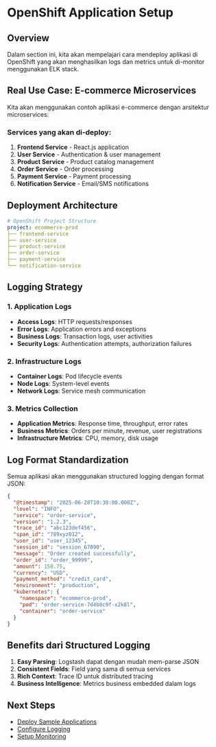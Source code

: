# OpenShift Application Setup

## Overview
Dalam section ini, kita akan mempelajari cara mendeploy aplikasi di OpenShift yang akan menghasilkan logs dan metrics untuk di-monitor menggunakan ELK stack.

## Real Use Case: E-commerce Microservices

Kita akan menggunakan contoh aplikasi e-commerce dengan arsitektur microservices:

### Services yang akan di-deploy:
1. **Frontend Service** - React.js application
2. **User Service** - Authentication & user management
3. **Product Service** - Product catalog management
4. **Order Service** - Order processing
5. **Payment Service** - Payment processing
6. **Notification Service** - Email/SMS notifications

## Deployment Architecture

```yaml
# OpenShift Project Structure
project: ecommerce-prod
├── frontend-service
├── user-service
├── product-service
├── order-service
├── payment-service
└── notification-service
```

## Logging Strategy

### 1. Application Logs
- **Access Logs**: HTTP requests/responses
- **Error Logs**: Application errors and exceptions
- **Business Logs**: Transaction logs, user activities
- **Security Logs**: Authentication attempts, authorization failures

### 2. Infrastructure Logs
- **Container Logs**: Pod lifecycle events
- **Node Logs**: System-level events
- **Network Logs**: Service mesh communication

### 3. Metrics Collection
- **Application Metrics**: Response time, throughput, error rates
- **Business Metrics**: Orders per minute, revenue, user registrations
- **Infrastructure Metrics**: CPU, memory, disk usage

## Log Format Standardization

Semua aplikasi akan menggunakan structured logging dengan format JSON:

```json
{
  "@timestamp": "2025-06-28T10:30:00.000Z",
  "level": "INFO",
  "service": "order-service",
  "version": "1.2.3",
  "trace_id": "abc123def456",
  "span_id": "789xyz012",
  "user_id": "user_12345",
  "session_id": "session_67890",
  "message": "Order created successfully",
  "order_id": "order_99999",
  "amount": 150.75,
  "currency": "USD",
  "payment_method": "credit_card",
  "environment": "production",
  "kubernetes": {
    "namespace": "ecommerce-prod",
    "pod": "order-service-7d4b8c9f-x2k8l",
    "container": "order-service"
  }
}
```

## Benefits dari Structured Logging

1. **Easy Parsing**: Logstash dapat dengan mudah mem-parse JSON
2. **Consistent Fields**: Field yang sama di semua services
3. **Rich Context**: Trace ID untuk distributed tracing
4. **Business Intelligence**: Metrics business embedded dalam logs

## Next Steps
- [Deploy Sample Applications](./sample-apps/)
- [Configure Logging](./logging-config/)
- [Setup Monitoring](./monitoring/)
